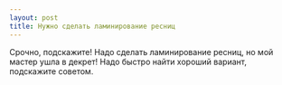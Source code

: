 ```yaml
---
layout: post 
title: Нужно сделать ламинирование ресниц  
--- 
```

Срочно, подскажите! Надо сделать ламинирование ресниц, но мой мастер ушла в декрет! Надо быстро найти хороший вариант, подскажите советом.
